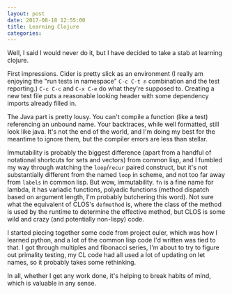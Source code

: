 ```yaml
---
layout: post
date: 2017-08-18 12:55:00
title: Learning Clojure
categories:
---
```


Well, I said I would never do it, but I have decided to take a stab at learning clojure.

First impressions. Cider is pretty slick as an environment (I really am enjoying the "run tests in namespace" `C-c C-t n` combination and the test reporting.) `C-c C-c` and `C-x C-e` do what they're supposed to. Creating a new test file puts a reasonable looking header with some dependency imports already filled in.

The Java part is pretty lousy. You can't compile a function (like a test) referencing an unbound name. Your backtraces, while well formatted, still look like java. It's not the end of the world, and I'm doing my best for the meantime to ignore them, but the compiler errors are less than stellar.

Immutability is probably the biggest difference (apart from a handful of notational shortcuts for sets and vectors) from common lisp, and I fumbled my way through watching the `loop`/`recur` paired construct, but it's not substantially different from the named `loop` in scheme, and not too far away from `labels` in common lisp. But wow, immutability. `fn` is a fine name for lambda, it has variadic functions, polyadic functions (method dispatch based on argument length, I'm probably butchering this word). Not sure what the equivalent of CLOS's `defmethod` is, where the class of the method is used by the runtime to determine the effective method, but CLOS is some wild and crazy (and potentially non-lispy) code.

I started piecing together some code from project euler, which was how I learned python, and a lot of the common lisp code I'd written was tied to that. I got through multiples and fibonacci series, I'm about to try to figure out primality testing, my CL code had all used a lot of updating on let names, so it probably takes some rethinking.

In all, whether I get any work done, it's helping to break habits of mind, which is valuable in any sense.
